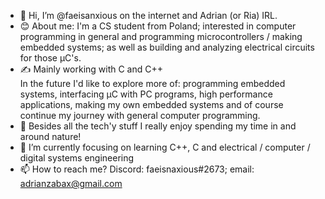 - 👋 Hi, I’m @faeisanxious on the internet and Adrian (or Ria) IRL.
- :blush: About me: I'm a CS student from Poland; interested in computer programming in general and programming microcontrollers / making embedded systems; as well as building and analyzing electrical circuits for those μC's.
- ✍️ Mainly working with C and C++
   <br>In the future I'd like to explore more of: programming embedded systems, interfacing μC with PC programs, high performance applications, making my own embedded systems and of course continue my journey with general computer programming.
- :evergreen_tree: Besides all the tech'y stuff I really enjoy spending my time in and around nature!
- 🌱 I’m currently focusing on learning C++, C and electrical / computer / digital systems engineering
- 📫 How to reach me? Discord: faeisnaxious#2673; email: adrianzabax@gmail.com

<!---
Tinuloth/Tinuloth is a ✨ special ✨ repository because its `README.md` (this file) appears on your GitHub profile.
You can click the Preview link to take a look at your changes.
--->
